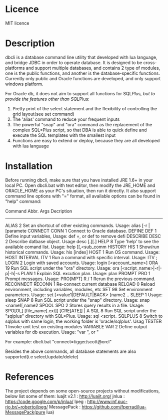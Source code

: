 Licence
============
MIT licence

Description
=============

dbcli is a database command line utility that developed with lua language, and bridge JDBC in order to operate database. 
It is designed to be cross-platforms and support multiple databases, and contains 2 type of modules, one is the public functions, and another is the database-specific functions.
Currently only public and Oracle functions are developed, and only support windows platform.

For Oracle db, it does not aim to support all functions for SQL*Plus, but to provide the features other than SQL*Plus:
1) Pretty print of the select statement and the flexibility of controlling the grid layout(see set command)
2) The 'alias' command to reduce your frequent inputs
3) The powerful "snap" and "ora" command as the replacement of the complex SQL*Plus script, so that DBA is able to quick define and execute the SQL templates with the smallest input
4) Functions are easy to extend or deploy, because they are all developed with lua language



Installation
============
Before running dbcli, make sure that you have installed JRE 1.6+ in your local PC.
Open dbcli.bat with text editor, then modify the JRE_HOME and ORACLE_HOME as your PC's situation, then run it directly.
It also support command line options with "<command>=<args>" format, all available options can be found in "help" command:


Command   Abbr.  Args Decription
--------- ------ ---- -------------------------------------------------------------------------------
ALIAS               2 Set an shortcut of other existing commands. Usage: alias [-r | <name> [paramete
CONNECT   CONN      1 Connect to Oracle database.
DEFINE    DEF       1 Define input variables, Usage: def <name>=<value>, or def <name> to remove defi
DESCRIBE  DESC      2 Describe datbase object. Usage desc [<owner>.]<object>[.<partition>]
HELP                8 Type 'help' to see the available comand list. Usage: help [<command>[,<sub_comm
HISTORY   HIS       1 Show/run historical commands. Usage: his [index]
HOST                1 Run OS command. Usage: HOST <command>
INTERVAL  ITV       1 Run a command with specific interval. Usage: ITV <seconds> <times> <command>;
LOGIN               2 Login with saved accounts. Usage: login [<account_name>]
ORA                19 Run SQL script under the "ora" directory. Usage: ora [<script_name>|-r|-p|-h|-s
PLAN                1 Explain SQL excution plan. Usage: plan <DML statement>
PROMPT    PRO       1 Prompt messages. Usage: PRO[MPT] <message>
R         /         1 Rerun the previous command.
RECONNECT RECONN    1 Re-connect current database
RELOAD              0 Reload environment, including variables, modules, etc
SET                98 Set environment parameters. Usage: set <name1> [<value1|DEFAULT|BACK> [name2 ..
SLEEP               1 Usage: sleep <seconds>
SNAP                8 Run SQL script under the "snap" directory. Usage: snap <interval> <name1[,name2
SPOOL     SPO       2 Stores query results in a file. Usage: SPO[OL] [file_name[.ext]] [CRE[ATE]] | A
SQL                 8 Run SQL script under the "sqlplus" directory with SQL*Plus. Usage: sql <script_
SQLPLUS             8 Switch to sqlplus with same login, the working folder is 'oracle/sqlplus'. Usag
TESTER              1 Invoke unit test on existing modules
VARIABLE  VAR       2 Define output variables for db execution. Usage: "var <name> <data type>", or "


For example: dbcli.bat "connect=tigger/scott@orcl"

Besides the above commands, all database statements are also supported(i.e select/update/delete)


References
============
The project depends on some open-source projects without modifications, below list some of them:
luajit v2.1         : http://luajit.org/
jnlua               : https://code.google.com/p/jnlua/
lpeg                : http://www.inf.puc-rio.br/~roberto/lpeg/
MessagePack         : https://github.com/fperrad/lua-MessagePack(pure lua)




